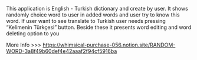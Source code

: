 This application is English - Turkish dictionary and create by user. 
It shows randomly choice word to user in added words and user try to know this word. 
If user want to see translate to Turkish user needs pressing “Kelimenin Türkçesi” button. 
Beside these it presents word editing and word deleting option to you

More Info >>>
https://whimsical-purchase-056.notion.site/RANDOM-WORD-3a8f49b60def4e42aaaf2f94cf5916ba
